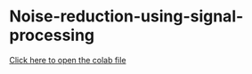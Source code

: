 # Noise-reduction-using-signal-processing
<a href="https://colab.research.google.com/drive/15qAVvZxcb0vpPpWT61Avq6JfFSLQz7zB#scrollTo=BUHp1ToflRds">Click here to open the colab file</a>
